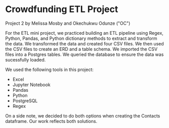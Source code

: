 # Crowdfunding ETL Project
Project 2 by Melissa Mosby and Okechukwu Odunze ("OC")

For the ETL mini project, we practiced building an ETL pipeline using Regex, Python, Pandas, and Python dictionary methods to extract and transform the data. We transformed the data and created four CSV files. We then used the CSV files to create an ERD and a table schema. We imported the CSV files into a Postgres tables. We queried the database to ensure the data was sucessfully loaded.

We used the following tools in this project:
- Excel
- Jupyter Notebook
- Pandas
- Python
- PostgreSQL
- Regex

On a side note, we decided to do both options when creating the Contacts dataframe. Our work reflects both solutions.
